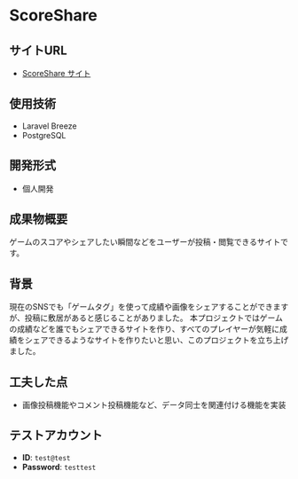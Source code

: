 # ScoreShare

## サイトURL
- [ScoreShare サイト](https://scoreshare-3079ff67e4c8.herokuapp.com/)


## 使用技術
- Laravel Breeze
- PostgreSQL

## 開発形式
- 個人開発

## 成果物概要
ゲームのスコアやシェアしたい瞬間などをユーザーが投稿・閲覧できるサイトです。

## 背景
現在のSNSでも「ゲームタグ」を使って成績や画像をシェアすることができますが、投稿に敷居があると感じることがありました。
本プロジェクトではゲームの成績などを誰でもシェアできるサイトを作り、すべてのプレイヤーが気軽に成績をシェアできるようなサイトを作りたいと思い、このプロジェクトを立ち上げました。

## 工夫した点
- 画像投稿機能やコメント投稿機能など、データ同士を関連付ける機能を実装

## テストアカウント
- **ID**: `test@test`
- **Password**: `testtest`
